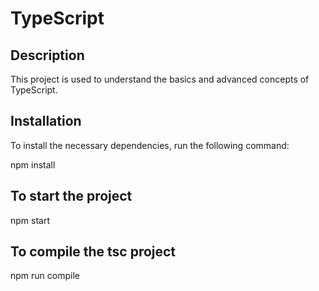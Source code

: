 # TypeScript

## Description

This project is used to understand the basics and advanced concepts of TypeScript.

## Installation

To install the necessary dependencies, run the following command:

npm install

## To start the project
npm start

## To compile the tsc project
npm run compile

